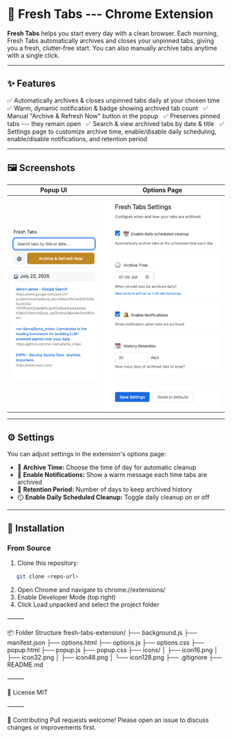 # 🌅 Fresh Tabs --- Chrome Extension

**Fresh Tabs** helps you start every day with a clean browser. Each morning, Fresh Tabs automatically archives and closes your unpinned tabs, giving you a fresh, clutter‑free start. You can also manually archive tabs anytime with a single click.

---

## ✨ Features
✅ Automatically archives & closes unpinned tabs daily at your chosen time  
✅ Warm, dynamic notification & badge showing archived tab count  
✅ Manual "Archive & Refresh Now" button in the popup  
✅ Preserves pinned tabs --- they remain open  
✅ Search & view archived tabs by date & title  
✅ Settings page to customize archive time, enable/disable daily scheduling, enable/disable notifications, and retention period

---

## 🖼️ Screenshots
| Popup UI | Options Page |
|----------|--------------|
| ![Popup](docs/popup.png) | ![Options](docs/options.png) |

---

## ⚙️ Settings
You can adjust settings in the extension's options page:
- 📅 **Archive Time:** Choose the time of day for automatic cleanup
- 🔔 **Enable Notifications:** Show a warm message each time tabs are archived
- 🧹 **Retention Period:** Number of days to keep archived history
- ⏲️ **Enable Daily Scheduled Cleanup:** Toggle daily cleanup on or off

---

## 🚀 Installation
### From Source
1. Clone this repository:
```bash
   git clone <repo-url>
   ```
2.  Open Chrome and navigate to chrome://extensions/
3.  Enable Developer Mode (top right)
4.  Click Load unpacked and select the project folder

⸻

📦 Folder Structure
fresh-tabs-extension/
├── background.js
├── manifest.json
├── options.html
├── options.js
├── options.css
├── popup.html
├── popup.js
├── popup.css
├── icons/
│  ├── icon16.png
│  ├── icon32.png
│  ├── icon48.png
│  └── icon128.png
├── .gitignore
├── README.md

⸻

📝 License
MIT

⸻

👏 Contributing
Pull requests welcome! Please open an issue to discuss changes or improvements first.